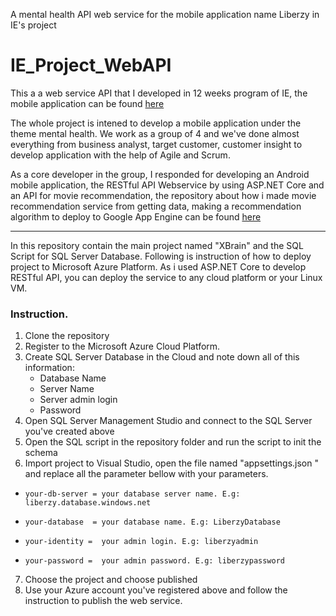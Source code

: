 A mental health API web service for the mobile application name Liberzy in IE's project

# IE_Project_WebAPI

This a a web service API that I developed in 12 weeks program of IE, the mobile application can be found [here](https://github.com/nguyenkien1402/IE_Project_AndroidApp) 

The whole project is intened to develop a mobile application under the theme mental health.
We work as a group of 4 and we've done almost everything from business analyst, target customer, customer insight to develop application with the help of Agile and Scrum. 

As a core developer in the group, I responded for developing an Android mobile application, the RESTful API Webservice by using ASP.NET Core and an API for movie recommendation, the repository about how i made movie recommendation service from getting data, making a recommendation algorithm to deploy to Google App Engine can be found [here](link)

------

In this repository contain the main project named "XBrain" and the SQL Script for SQL Server Database.
Following is instruction of how to deploy project to Microsoft Azure Platform. 
As i used ASP.NET Core to develop RESTful API, you can deploy the service to any cloud platform or your Linux VM.

### Instruction.
1. Clone the repository
2. Register to the Microsoft Azure Cloud Platform.
3. Create SQL Server Database in the Cloud and note down all of this information:
    -	Database Name 
    -	Server Name 
    -	Server admin login
    -	Password
4. Open SQL Server Management Studio and connect to the SQL Server you've created above 
5. Open the SQL script in the repository folder and run the script to init the schema
6. Import project to Visual Studio, open the file named "appsettings.json " and replace all the parameter bellow with your parameters.
  -     your-db-server = your database server name. E.g: liberzy.database.windows.net
  -     your-database  = your database name. E.g: LiberzyDatabase
  -     your-identity =  your admin login. E.g: liberzyadmin
  -     your-password =  your admin password. E.g: liberzypassword
7. Choose the project and choose published
8. Use your Azure account you've registered above and follow the instruction to publish the web service.
 

